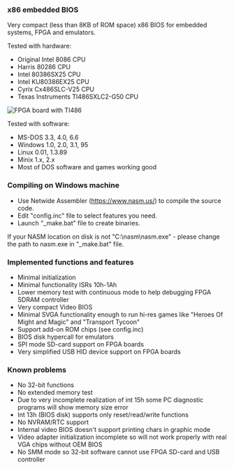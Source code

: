### x86 embedded BIOS
Very compact (less than 8KB of ROM space) x86 BIOS for embedded systems, FPGA and emulators.

Tested with hardware:
* Original Intel 8086 CPU
* Harris 80286 CPU
* Intel 80386SX25 CPU
* Intel KU80386EX25 CPU
* Cyrix Cx486SLC-V25 CPU
* Texas Instruments TI486SXLC2-G50 CPU

![FPGA board with TI486](https://github.com/b-dmitry1/BIOS/blob/main/BoardTI486.jpg)

Tested with software:
* MS-DOS 3.3, 4.0, 6.6
* Windows 1.0, 2.0, 3.1, 95
* Linux 0.01, 1.3.89
* Minix 1.x, 2.x
* Most of DOS software and games working good

### Compiling on Windows machine

* Use Netwide Assembler (https://www.nasm.us/) to compile the source code.
* Edit "config.inc" file to select features you need.
* Launch "\_make.bat" file to create binaries.

If your NASM location on disk is not "C:\nasm\nasm.exe" - please change the path to nasm.exe in "\_make.bat" file.

### Implemented functions and features
* Minimal initialization
* Minimal functionality ISRs 10h-1Ah
* Lower memory test with continuous mode to help debugging FPGA SDRAM controller
* Very compact Video BIOS
* Minimal SVGA functionality enough to run hi-res games like "Heroes Of Might and Magic" and "Transport Tycoon"
* Support add-on ROM chips (see config.inc)
* BIOS disk hypercall for emulators
* SPI mode SD-card support on FPGA boards
* Very simplified USB HID device support on FPGA boards

### Known problems
* No 32-bit functions
* No extended memory test
* Due to very incomplete realization of int 15h some PC diagnostic programs will show memory size error
* Int 13h (BIOS disk) supports only reset/read/write functions
* No NVRAM/RTC support
* Internal video BIOS doesn't support printing chars in graphic mode
* Video adapter initialization incomplete so will not work properly with real VGA chips without OEM BIOS
* No SMM mode so 32-bit software cannot use FPGA SD-card and USB controller
